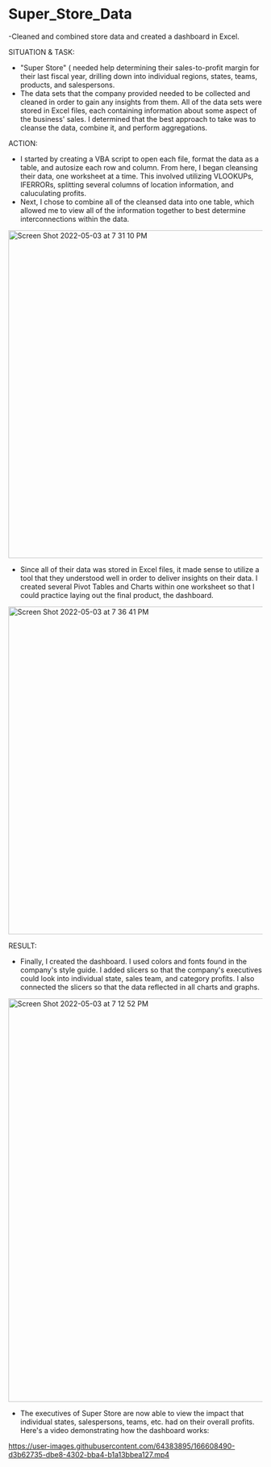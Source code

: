 # Super_Store_Data
-Cleaned and combined store data and created a dashboard in Excel.

SITUATION & TASK:
  - "Super Store" ( needed help determining their sales-to-profit margin for their last fiscal year, drilling down into individual regions, states, teams, products, and salespersons. 
  - The data sets that the company provided needed to be collected and cleaned in order to gain any insights from them. All of the data sets were stored in Excel files, each containing information about some aspect of the business' sales. I determined that the best approach to take was to cleanse the data, combine it, and perform aggregations.

ACTION:
  - I started by creating a VBA script to open each file, format the data as a table, and autosize each row and column. From here, I began cleansing their data, one worksheet at a time. This involved utilizing VLOOKUPs, IFERRORs, splitting several columns of location information, and caluculating profits. 
  - Next, I chose to combine all of the cleansed data into one table, which allowed me to view all of the information together to best determine interconnections within the data.

<img width="650" alt="Screen Shot 2022-05-03 at 7 31 10 PM" src="https://user-images.githubusercontent.com/64383895/166590759-ab61f4cb-1fc4-4a38-9487-ece05a5acd37.png">

  - Since all of their data was stored in Excel files, it made sense to utilize a tool that they understood well in order to deliver insights on their data. I created several Pivot Tables and Charts within one worksheet so that I could practice laying out the final product, the dashboard.

<img width="650" alt="Screen Shot 2022-05-03 at 7 36 41 PM" src="https://user-images.githubusercontent.com/64383895/166591194-8e70318e-b087-4dd9-b7af-a3951f47f276.png">

RESULT:
  - Finally, I created the dashboard. I used colors and fonts found in the company's style guide. I added slicers so that the company's executives could look into individual state, sales team, and category profits. I also connected the slicers so that the data reflected in all charts and graphs.

<img width="800" alt="Screen Shot 2022-05-03 at 7 12 52 PM" src="https://user-images.githubusercontent.com/64383895/166591220-e31a5800-c39c-47f7-8188-4826f0e4a078.png">

  - The executives of Super Store are now able to view the impact that individual states, salespersons, teams, etc. had on their overall profits. Here's a video demonstrating how the dashboard works:


https://user-images.githubusercontent.com/64383895/166608490-d3b62735-dbe8-4302-bba4-b1a13bbea127.mp4



